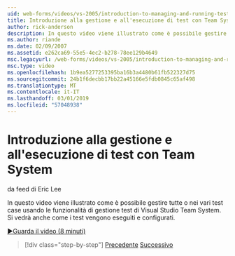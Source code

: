 ```yaml
---
uid: web-forms/videos/vs-2005/introduction-to-managing-and-running-tests-with-team-system
title: Introduzione alla gestione e all'esecuzione di test con Team System | Microsoft Docs
author: rick-anderson
description: In questo video viene illustrato come è possibile gestire tutte o nei vari test case usando le funzionalità di gestione test di Visual Studio Team System. Si vedrà anche...
ms.author: riande
ms.date: 02/09/2007
ms.assetid: e262ca69-55e5-4ec2-b278-78ee129b4649
msc.legacyurl: /web-forms/videos/vs-2005/introduction-to-managing-and-running-tests-with-team-system
msc.type: video
ms.openlocfilehash: 1b9ea5277253395ba16b3a4480b61fb522327d75
ms.sourcegitcommit: 24b1f6decbb17bb22a45166e5fdb0845c65af498
ms.translationtype: MT
ms.contentlocale: it-IT
ms.lasthandoff: 03/01/2019
ms.locfileid: "57048938"
---
```

<a name="introduction-to-managing-and-running-tests-with-team-system"></a>Introduzione alla gestione e all'esecuzione di test con Team System
====================
da feed di Eric Lee

In questo video viene illustrato come è possibile gestire tutte o nei vari test case usando le funzionalità di gestione test di Visual Studio Team System. Si vedrà anche come i test vengono eseguiti e configurati.

[&#9654;Guarda il video (8 minuti)](https://channel9.msdn.com/Blogs/ASP-NET-Site-Videos/introduction-to-managing-and-running-tests-with-team-system)

> [!div class="step-by-step"]
> [Precedente](introduction-to-manual-testing-with-team-system.md)
> [Successivo](measuring-the-business-value-of-ajax.md)
